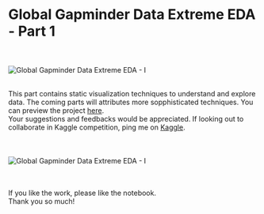 # Global Gapminder Data Extreme EDA - Part 1
<br><br>
<img src="https://logos-download.com/wp-content/uploads/2019/11/Gapminder_Foundationr_Logo_full.png"
     alt="Global Gapminder Data Extreme EDA - I "
     style="float: left; margin-right: 10px;" />

<br><br>
This part contains static visualization techniques to understand and explore data. The coming parts will attributes more sopphisticated techniques. 
You can preview the project [here](https://www.kaggle.com/kushshah95/global-gapminder-data-extreme-eda-part-1).<br>
Your suggestions and feedbacks would be appreciated. If looking out to collaborate in Kaggle competition, ping me on [Kaggle](https://www.kaggle.com/kushshah95). 
<br><br><br><br>
<img src="https://www.citeco.fr/sites/default/files/field/image/arton388_0.jpg"
     alt="Global Gapminder Data Extreme EDA - I"
     style="float: left; margin-right: 10px;" />

<br><br>
<br>If you like the work, please like the notebook. 
<br>Thank you so much!
